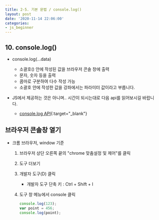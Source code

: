 ```yaml
---
title: 2-5. 기본 문법 / console.log()
layout: post
date: '2020-11-14 22:06:00'
categories:
- js_beginner
---
```


## 10. console.log()

* console.log(...data)

    * 소괄호() 안에 작성된 값을 브라우저 콘솔 창에 출력
    * 문자, 숫자 등을 출력
    * 콤마로 구분하여 다수 작성 가능
    * 소괄호 안에 작성한 값을 강좌에서는 파라미터 값이라고 부릅니다.
    
* JS에서 제공하는 것은 아니며.. 시간이 되시는대로 다음 api를 읽어보시길 바랍니다.

    * [console.log API](https://console.spec.whatwg.org/#log){:target="_blank"}
    
## 브라우저 콘솔창 열기

* 크롬 브라우저, window 기준

    1. 브라우저 상단 오른쪽 끝의 "chrome 맞춤설정 및 제어"를 클릭
    2. 도구 더보기
    3. 개발자 도구(D) 클릭
    
        * 개발자 도구 단축 키 : Ctrl + Shift + I
        
    4. 도구 창 메뉴에서 console 클릭
    
        ```javascript
        console.log(123);
        var point = 456;
        console.log(point);
        ```